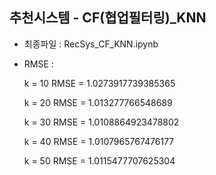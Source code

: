 ## 추천시스템 - CF(협업필터링)_KNN

* 최종파일 : RecSys_CF_KNN.ipynb

* RMSE : 

    k =  10 RMSE =  1.0273917739385365

    k =  20 RMSE =  1.013277766548689

    k =  30 RMSE =  1.0108864923478802

    k =  40 RMSE =  1.0107965767476177

    k =  50 RMSE =  1.0115477707625304
